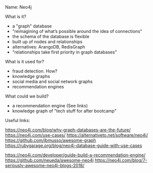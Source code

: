 Name: Neo4j

What is it?

- a "graph" database
- "reimagining of what’s possible around the idea of connections"
- the schema of the database is flexible
- built up of nodes and relationships
- alternatives: ArangoDB, RedisGraph
- "relationships take first priority in graph databases"

What is it used for?

- fraud detection. How?
- knowledge graphs
- social media and social network graphs
- recommendation engines

What could we build?

- a recommendation engine (See links)
- knowledge graph of "tech stuff for after bootcamp"

Useful links:

https://neo4j.com/blog/why-graph-databases-are-the-future/
https://neo4j.com/use-cases/
https://alternativeto.net/software/neo4j/
https://github.com/jbmusso/awesome-graph
https://rubygarage.org/blog/neo4j-database-guide-with-use-cases

https://neo4j.com/developer/guide-build-a-recommendation-engine/
https://github.com/neueda/awesome-neo4j
https://neo4j.com/blog/7-seriously-awesome-neo4j-blogs-2018/

